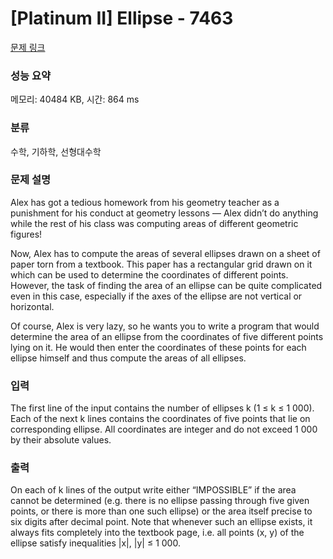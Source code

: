 # [Platinum II] Ellipse - 7463 

[문제 링크](https://www.acmicpc.net/problem/7463) 

### 성능 요약

메모리: 40484 KB, 시간: 864 ms

### 분류

수학, 기하학, 선형대수학

### 문제 설명

<p>Alex has got a tedious homework from his geometry teacher as a punishment for his conduct at geometry lessons — Alex didn’t do anything while the rest of his class was computing areas of different geometric figures!</p>

<p>Now, Alex has to compute the areas of several ellipses drawn on a sheet of paper torn from a textbook. This paper has a rectangular grid drawn on it which can be used to determine the coordinates of different points. However, the task of finding the area of an ellipse can be quite complicated even in this case, especially if the axes of the ellipse are not vertical or horizontal.</p>

<p>Of course, Alex is very lazy, so he wants you to write a program that would determine the area of an ellipse from the coordinates of five different points lying on it. He would then enter the coordinates of these points for each ellipse himself and thus compute the areas of all ellipses.</p>

### 입력 

 <p>The first line of the input contains the number of ellipses k (1 ≤ k ≤ 1 000). Each of the next k lines contains the coordinates of five points that lie on corresponding ellipse. All coordinates are integer and do not exceed 1 000 by their absolute values.<span style="display: none;"> </span></p>

### 출력 

 <p>On each of k lines of the output write either “IMPOSSIBLE” if the area cannot be determined (e.g. there is no ellipse passing through five given points, or there is more than one such ellipse) or the area itself precise to six digits after decimal point. Note that whenever such an ellipse exists, it always fits completely into the textbook page, i.e. all points (x, y) of the ellipse satisfy inequalities |x|, |y| ≤ 1 000.</p>

